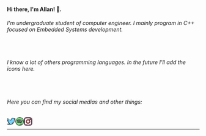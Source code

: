 #### Hi there, I'm Allan! 👋.
###### I'm undergraduate student of computer engineer. I mainly program in C++ focused on Embedded Systems development.

<br />

###### I know a lot of others programming languages. In the future I'll add the icons here.

<br />

###### Here you can find my social medias and other things:

<a href="https://twitter.com/leftabn">
  <img align="left" alt="Allan Bispo | Twitter" width="22px" src="https://raw.githubusercontent.com/leftabn/leftabn/master/Icons/027-twitter.svg" />
</a>
<a href="https://open.spotify.com/user/qlu75cwi4n64e4w1mdq2168a4">
  <img align="left" alt="Allan Bispo | Spotify" width="22px" src="https://raw.githubusercontent.com/leftabn/leftabn/master/Icons/057-spotify.svg" />
</a>
<a href="https://instagram.com/leftabn">
  <img align="left" alt="Allan Bispo | Instagram" width="22px" src="https://raw.githubusercontent.com/leftabn/leftabn/master/Icons/060-instagram.svg" />
</a>
<br />

*************
